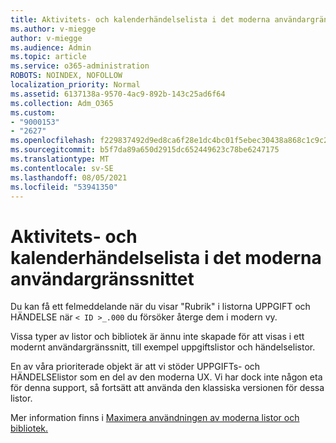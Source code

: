 ```yaml
---
title: Aktivitets- och kalenderhändelselista i det moderna användargränssnittet
ms.author: v-miegge
author: v-miegge
ms.audience: Admin
ms.topic: article
ms.service: o365-administration
ROBOTS: NOINDEX, NOFOLLOW
localization_priority: Normal
ms.assetid: 6137138a-9570-4ac9-892b-143c25ad6f64
ms.collection: Adm_O365
ms.custom:
- "9000153"
- "2627"
ms.openlocfilehash: f229837492d9ed8ca6f28e1dc4bc01f5ebec30438a868c1c9c25640e4003ccc8
ms.sourcegitcommit: b5f7da89a650d2915dc652449623c78be6247175
ms.translationtype: MT
ms.contentlocale: sv-SE
ms.lasthandoff: 08/05/2021
ms.locfileid: "53941350"
---
```

# <a name="task-and-calendar-event-list-in-modern-ui"></a>Aktivitets- och kalenderhändelselista i det moderna användargränssnittet

Du kan få ett felmeddelande när du visar "Rubrik" i listorna UPPGIFT och HÄNDELSE när `< ID >_.000` du försöker återge dem i modern vy.

Vissa typer av listor och bibliotek är ännu inte skapade för att visas i ett modernt användargränssnitt, till exempel uppgiftslistor och händelselistor.

En av våra prioriterade objekt är att vi stöder UPPGIFTs- och HÄNDELSElistor som en del av den moderna UX. Vi har dock inte någon eta för denna support, så fortsätt att använda den klassiska versionen för dessa listor.

Mer information finns i [Maximera användningen av moderna listor och bibliotek.](https://docs.microsoft.com/sharepoint/dev/transform/modernize-userinterface-lists-and-libraries)
